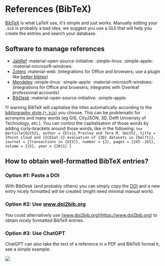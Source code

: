 
# References (BibTeX)


[BibTeX](https://en.wikipedia.org/wiki/BibTeX) is what LaTeX use, it's simple and just works.
Manually editing your `.bib` is probably a bad idea, we suggest you use a GUI that will help you create the entries and search your database.



## Software to manage references

  - [JabRef](http://jabref.sourceforge.net) :material-open-source-initiative: :simple-linux: :simple-apple: :material-microsoft-windows:
  - [Zotero](https://www.zotero.org/) :material-web: (integrations for Office and browsers; use a plugin like [better bibtex](https://retorque.re/zotero-better-bibtex/))
  - [Mendeley](https://www.mendeley.com/) :simple-linux: :simple-apple: :material-microsoft-windows: (integrations for Office and browsers; integrates with Overleaf professional accounts)
  - [BibDesk](https://bibdesk.sourceforge.io) :material-open-source-initiative:  :simple-apple:

!!! warning
    BibTeX will capitalise the titles automatically according to the [bibliography style (`*.bib`)](https://www.overleaf.com/learn/latex/Bibtex_bibliography_styles) you choose.
    This can be problematic for acronyms and many words (eg GIS, CityJSON, 3D, Delft Univeristy of Technology, etc.).
    You can control the capitalisation of those words by adding curly-brackets around those words, like in the following:
    ```tex
    @article{Guth21,
        author = {Elvis Presley and Tera M. Smith},
        title = {Point cloud and {ICESat-2} evaluation of {3D} datasets in {Delft}},
        journal = {Transactions in {GIS}},
        number = {2},
        pages = {245--261},
        volume = {15},
        year = {2011}
    }
    ```
    
## How to obtain well-formatted BibTeX entries? 



### Option #1: Paste a DOI

With BibDesk (and probably others) you can simply copy the [DOI](https://www.scribbr.com/citing-sources/what-is-a-doi/) and a new entry nicely formatted will be created (might need minimal manual work).

### Option #2: Use www.doi2bib.org

You could alternatively use [www.doi2bib.org](https://www.doi2bib.org) to obtain nicely formatted BibTeX entries.

### Option #3: Use ChatGPT

ChatGPT can also take the text of a reference in a PDF and BibTeX format it, see a simple example:

![](img/chatgpt.png)